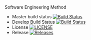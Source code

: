 Software Engineering Method

- Master build status [![Build Status](https://travis-ci.org/PrabhavGup/sem.svg?branch=master)](https://travis-ci.org/PrabhavGup/sem)
- Develop Build Status [![Build Status](https://travis-ci.org/PrabhavGup/sem.svg?branch=develop)](https://travis-ci.org/PrabhavGup/sem)
- License [![LICENSE](https://img.shields.io/github/license/PrabhavGup/sem.svg?style=flat-square)](https://github.com/PrabhavGup/sem/blob/master/LICENSE)
- Release [![Releases](https://img.shields.io/github/release/PrabhavGup/sem/all.svg?style=flat-square)](https://github.com/PrabhavGup/sem/releases)
